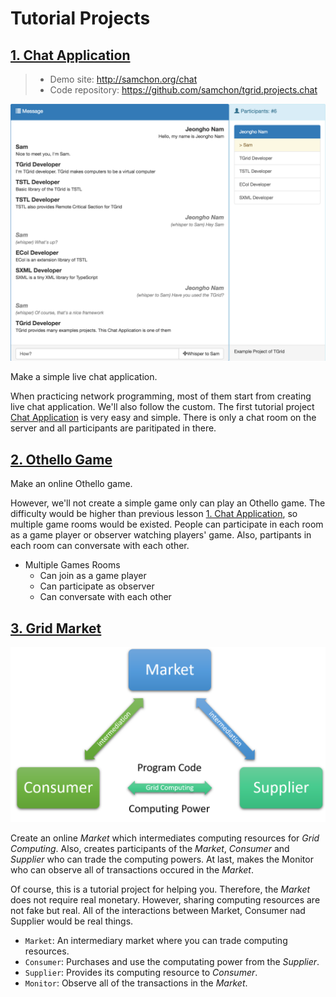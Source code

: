 # Tutorial Projects
## [1. Chat Application](chat.md)
> - Demo site: http://samchon.org/chat
> - Code repository: https://github.com/samchon/tgrid.projects.chat

![Chat Application](../../../assets/images/projects/chat/chat-movie.png)

Make a simple live chat application.

When practicing network programming, most of them start from creating live chat application. We'll also follow the custom. The first tutorial project [Chat Application](chat.md) is very easy and simple. There is only a chat room on the server and all participants are paritipated in there.




## [2. Othello Game](othello.md)
Make an online Othello game.

However, we'll not create a simple game only can play an Othello game. The difficulty would be higher than previous lesson [1. Chat Application](#1-chat), so multiple game rooms would be existed. People can participate in each room as a game player or observer watching players' game. Also, partipants in each room can conversate with each other.


  - Multiple Games Rooms
    - Can join as a game player
    - Can participate as observer
    - Can conversate with each other




## [3. Grid Market](market.md)
![Actors](../../../assets/images/projects/market/actors.png)

Create an online *Market* which intermediates computing resources for *Grid Computing*. Also, creates participants of the *Market*, *Consumer* and *Supplier* who can trade the computing powers. At last, makes the Monitor who can observe all of transactions occured in the *Market*.

Of course, this is a tutorial project for helping you. Therefore, the *Market* does not require real monetary. However, sharing computing resources are not fake but real. All of the interactions between Market, Consumer nad Supplier would be real things.

  - `Market`: An intermediary market where you can trade computing resources.
  - `Consumer`: Purchases and use the computating power from the *Supplier*.
  - `Supplier`: Provides its computing resource to *Consumer*.
  - `Monitor`: Observe all of the transactions in the *Market*.